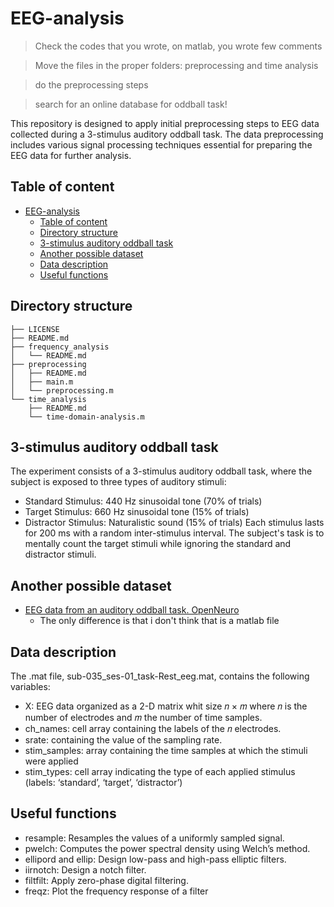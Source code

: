 # EEG-analysis
> Check the codes that you wrote, on matlab, you wrote few comments

> Move the files in the proper folders: preprocessing and time analysis

> do the preprocessing steps

> search for an online database for oddball task!

This repository is designed to apply initial preprocessing steps to EEG data collected during a 3-stimulus auditory oddball task. The data preprocessing includes various signal processing techniques essential for preparing the EEG data for further analysis.

## Table of content
- [EEG-analysis](#eeg-analysis)
  - [Table of content](#table-of-content)
  - [Directory structure](#directory-structure)
  - [3-stimulus auditory oddball task](#3-stimulus-auditory-oddball-task)
  - [Another possible dataset](#another-possible-dataset)
  - [Data description](#data-description)
  - [Useful functions](#useful-functions)


## Directory structure
```
├── LICENSE
├── README.md
├── frequency_analysis
│   └── README.md
├── preprocessing
│   ├── README.md
│   ├── main.m
│   └── preprocessing.m
└── time_analysis
    ├── README.md
    └── time-domain-analysis.m
```


## 3-stimulus auditory oddball task
The experiment consists of a 3-stimulus auditory oddball task, where the subject is exposed to three types of auditory stimuli:

- Standard Stimulus: 440 Hz sinusoidal tone (70% of trials)
- Target Stimulus: 660 Hz sinusoidal tone (15% of trials)
- Distractor Stimulus: Naturalistic sound (15% of trials)
Each stimulus lasts for 200 ms with a random inter-stimulus interval. The subject's task is to mentally count the target stimuli while ignoring the standard and distractor stimuli.

## Another possible dataset
- [ EEG data from an auditory oddball task. OpenNeuro](https://openneuro.org/datasets/ds003061/versions/1.1.1/file-display/task-P300_events.json)
  - The only difference is that i don't think that is a matlab file

## Data description
The .mat file, sub-035_ses-01_task-Rest_eeg.mat, contains the following variables:
- X: EEG data organized as a 2-D matrix whit size 𝑛 × 𝑚 where 𝑛 is the number of electrodes and 𝑚 the number of time samples.
- ch_names: cell array containing the labels of the 𝑛 electrodes.
- srate: containing the value of the sampling rate.
- stim_samples: array containing the time samples at which the stimuli were applied
- stim_types: cell array indicating the type of each applied stimulus (labels: ‘standard’, ‘target’, ‘distractor’)


## Useful functions
- resample: Resamples the values of a uniformly sampled signal.
- pwelch: Computes the power spectral density using Welch’s method.
- ellipord and ellip: Design low-pass and high-pass elliptic filters.
- iirnotch: Design a notch filter.
- filtfilt: Apply zero-phase digital filtering.
- freqz: Plot the frequency response of a filter

